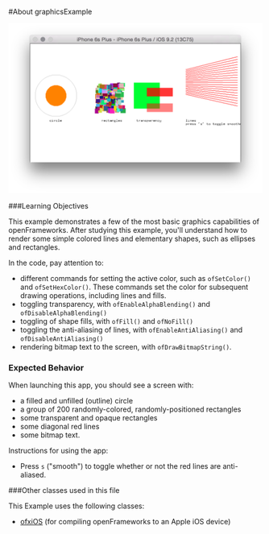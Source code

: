 #About graphicsExample

![Screenshot of graphicsExample](graphicsExample.png)

###Learning Objectives

This example demonstrates a few of the most basic graphics capabilities of openFrameworks. After studying this example, you'll understand how to render some simple colored lines and elementary shapes, such as ellipses and rectangles.

In the code, pay attention to:

* different commands for setting the active color, such as ```ofSetColor()``` and ```ofSetHexColor()```. These commands set the color for subsequent drawing operations, including lines and fills.
* toggling transparency, with ```ofEnableAlphaBlending()``` and ```ofDisableAlphaBlending()```
* toggling of shape fills, with ```ofFill()``` and ```ofNoFill()```
* toggling the anti-aliasing of lines, with ```ofEnableAntiAliasing()``` and ```ofDisableAntiAliasing()```
* rendering bitmap text to the screen, with ```ofDrawBitmapString()```.

### Expected Behavior

When launching this app, you should see a screen with:

* a filled and unfilled (outline) circle
* a group of 200 randomly-colored, randomly-positioned rectangles
* some transparent and opaque rectangles
* some diagonal red lines
* some bitmap text.

Instructions for using the app:

* Press ```s``` ("smooth") to toggle whether or not the red lines are anti-aliased.

###Other classes used in this file

This Example uses the following classes:

* [ofxiOS](http://openframeworks.cc/documentation/ofxiOS/) (for compiling openFrameworks to an Apple iOS device)
